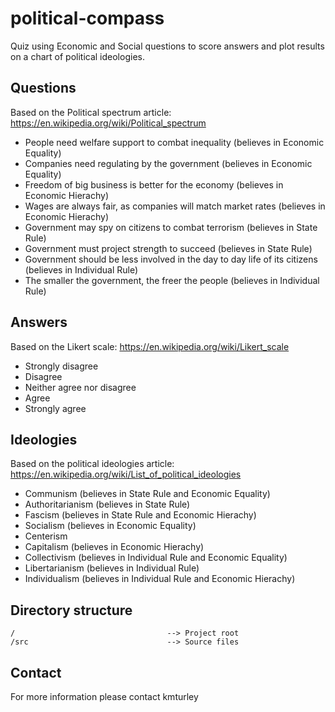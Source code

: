 # political-compass

Quiz using Economic and Social questions to score answers and plot results on a chart of political ideologies.


## Questions

Based on the Political spectrum article:
https://en.wikipedia.org/wiki/Political_spectrum

- People need welfare support to combat inequality (believes in Economic Equality)
- Companies need regulating by the government (believes in Economic Equality)
- Freedom of big business is better for the economy (believes in Economic Hierachy)
- Wages are always fair, as companies will match market rates (believes in Economic Hierachy)
- Government may spy on citizens to combat terrorism (believes in State Rule)
- Government must project strength to succeed (believes in State Rule)
- Government should be less involved in the day to day life of its citizens (believes in Individual Rule)
- The smaller the government, the freer the people (believes in Individual Rule)


## Answers

Based on the Likert scale:
https://en.wikipedia.org/wiki/Likert_scale

- Strongly disagree
- Disagree
- Neither agree nor disagree
- Agree
- Strongly agree


## Ideologies

Based on the political ideologies article:
https://en.wikipedia.org/wiki/List_of_political_ideologies

- Communism (believes in State Rule and Economic Equality)
- Authoritarianism (believes in State Rule)
- Fascism (believes in State Rule and Economic Hierachy)
- Socialism (believes in Economic Equality)
- Centerism
- Capitalism (believes in Economic Hierachy)
- Collectivism (believes in Individual Rule and Economic Equality)
- Libertarianism (believes in Individual Rule)
- Individualism (believes in Individual Rule and Economic Hierachy)


## Directory structure

    /                                  --> Project root
    /src                               --> Source files


## Contact

For more information please contact kmturley
